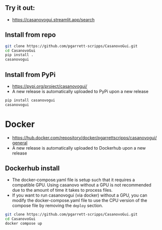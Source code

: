 ## Try it out:
- https://casanovogui.streamlit.app/search

## Install from repo

```bash
git clone https://github.com/pgarrett-scripps/CasanovoGui.git
cd CasanovoGui
pip install .
casanovogui
```

## Install from PyPi

- https://pypi.org/project/casanovogui/
- A new release is automatically uploaded to PyPi upon a new release

```bash
pip install casanovogui
casanovogui
```

# Docker

- https://hub.docker.com/repository/docker/pgarrettscripps/casanovogui/general
- A new release is automatically uploaded to Dockerhub upon a new release

## Dockerhub install

- The docker-compose.yaml file is setup such that it requires a compatible GPU. Using casanovo without a GPU is not recommended due to the amount of time it takes to process files.
- If you want to run casanovogui (via docker) without a GPU, you can modify the docker-compose.yaml file to use the CPU version of the compose file by removing the `deploy` section.

```bash
git clone https://github.com/pgarrett-scripps/CasanovoGui.git
cd CasanovoGui
docker compose up
```

